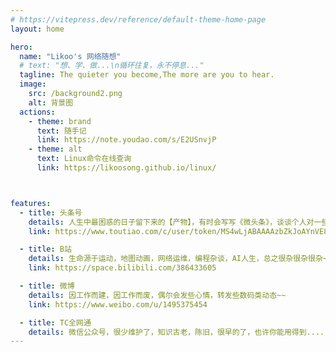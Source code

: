 ```yaml
---
# https://vitepress.dev/reference/default-theme-home-page
layout: home

hero:
  name: "Likoo's 网络随想"
  # text: "想、学、做...\n循环往复，永不停息..."
  tagline: The quieter you become,The more are you to hear.
  image: 
    src: /background2.png
    alt: 背景图
  actions:
    - theme: brand
      text: 随手记
      link: https://note.youdao.com/s/E2USnvjP
    - theme: alt
      text: Linux命令在线查询
      link: https://likoosong.github.io/linux/



features:
  - title: 头条号
    details: 人生中最困惑的日子留下来的【产物】，有时会写写《微头条》，谈谈个人对一些事物的看法~~
    link: https://www.toutiao.com/c/user/token/MS4wLjABAAAAzbZkJoAYnVE8NrP_dHeiCD9rgHsjk57WVPiYwHYPcUM/?

  - title: B站
    details: 生命源于运动，地图动画，网络运维，编程杂谈，AI人生，总之很杂很杂很杂~~
    link: https://space.bilibili.com/386433605 

  - title: 微博
    details: 因工作而建，因工作而废，偶尔会发些心情，转发些数码类动态~~
    link: https://www.weibo.com/u/1495375454

  - title: TC全网通
    details: 微信公众号，很少维护了，知识古老，陈旧，很早的了，也许你能用得到......
---
```



